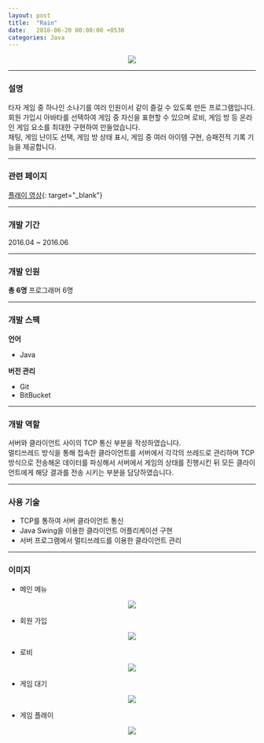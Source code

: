 ```yaml
---
layout: post
title:  "Rain"
date:   2016-06-20 00:00:00 +0530
categories: Java
---
```

  

<center><a href="https://ironkim.github.io/assets/image/project/rain/play1.png" target="_blank"><img class="post-img" src="https://ironkim.github.io/assets/image/project/rain/play1.png"></a></center>
  

---
### 설명
타자 게임 중 하나인 소나기를 여러 인원이서 같이 즐길 수 있도록 만든 프로그램입니다.  
회원 가입시 아바타를 선택하여 게임 중 자신을 표현할 수 있으며 로비, 게임 방 등 온라인 게임 요소를 최대한 구현하여 만들었습니다.  
채팅, 게임 난이도 선택, 게임 방 상태 표시, 게임 중 여러 아이템 구현, 승패전적 기록 기능을 제공합니다.  

---
### 관련 페이지
[플래이 영상][url-play]{: target="_blank"}  

---
### 개발 기간
2016.04 ~ 2016.06

---
### 개발 인원
**총 6명**
프로그래머 6명

---
### 개발 스팩
**언어**
* Java

**버전 관리**  
* Git
* BitBucket

---
### 개발 역할
서버와 클라이언트 사이의 TCP 통신 부분을 작성하였습니다.  
멀티쓰레드 방식을 통해 접속한 클라이언트를 서버에서 각각의 쓰레드로 관리하며 TCP 방식으로 전송해온 데이터를 파싱해서 서버에서 게임의 상태를 진행시킨 뒤 모든 클라이언트에게 해당 결과를 전송 시키는 부분을 담당하였습니다. 


---
### 사용 기술
* TCP를 통하여 서버 클라이언트 통신
* Java Swing을 이용한 클라이언트 어플리케이션 구현
* 서버 프로그램에서 멀티쓰레드를 이용한 클라이언트 관리


---
### 이미지

* 메인 메뉴
<center><a href="https://ironkim.github.io/assets/image/project/rain/mainmenu.png" target="_blank"><img class="post-img" src="https://ironkim.github.io/assets/image/project/rain/mainmenu.png"></a></center>

* 회원 가입
<center><a href="https://ironkim.github.io/assets/image/project/rain/signin.png" target="_blank"><img class="post-img" src="https://ironkim.github.io/assets/image/project/rain/signin.png"></a></center>

* 로비
<center><a href="https://ironkim.github.io/assets/image/project/rain/lobby.png" target="_blank"><img class="post-img" src="https://ironkim.github.io/assets/image/project/rain/lobby.png"></a></center>

* 게임 대기
<center><a href="https://ironkim.github.io/assets/image/project/rain/play0.png" target="_blank"><img class="post-img" src="https://ironkim.github.io/assets/image/project/rain/play0.png"></a></center>

* 게임 플래이
<center><a href="https://ironkim.github.io/assets/image/project/rain/play1.png" target="_blank"><img class="post-img" src="https://ironkim.github.io/assets/image/project/rain/play1.png"></a></center>

[url-play]: https://youtu.be/qt4XbizSLE8 

